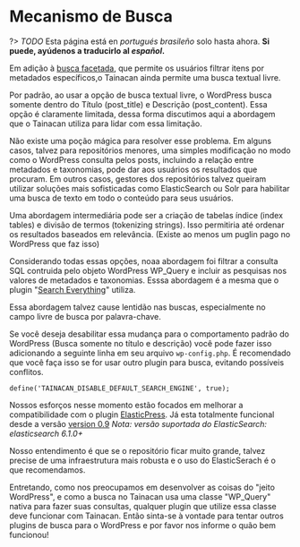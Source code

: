 # Mecanismo de Busca

?> _TODO_ Esta página está en _portugués brasileño_ solo hasta ahora. **Si puede, ayúdenos a traducirlo al _español_.**

Em adição à [busca facetada](faceted-search.md), que permite os usuários filtrar itens por metadados específicos,o Tainacan ainda permite uma busca textual livre.

Por padrão, ao usar a opção de busca textual livre, o WordPress busca somente dentro do Título (post_title) e Descrição (post_content). Essa opção é claramente limitada, dessa forma discutimos aqui a abordagem que o Tainacan utiliza para lidar com essa limitação.

Não existe uma poção mágica para resolver esse problema. Em alguns casos, talvez para repositórios menores, uma simples modificação no modo como o WordPress consulta pelos posts, incluindo a relação entre metadados e taxonomias, pode dar aos usuários os resultados que procuram. Em outros casos, gestores dos repositórios talvez queiram utilizar soluções mais sofisticadas como ElasticSearch ou Solr para habilitar uma busca de texto em todo o conteúdo para seus usuários.

Uma abordagem intermediária pode ser a criação de tabelas índice (index tables) e divisão de termos (tokenizing strings). Isso permitiria até ordenar os resultados baseados em relevância. (Existe ao menos um puglin pago no WordPress que faz isso)

Considerando todas essas opções, noaa abordagem foi filtrar a consulta SQL contruida pelo objeto WordPress WP_Query e incluir as pesquisas nos valores de metadados e taxonomias. Esssa abordagem é a mesma que o plugin "[Search Everything](https://wordpress.org/plugins/search-everything/)" utiliza.

Essa abordagem talvez cause lentidão nas buscas, especialmente no campo livre de busca por palavra-chave.

Se você deseja desabilitar essa mudança para o comportamento padrão do WordPress (Busca somente no título e descrição) você pode fazer isso adicionando a seguinte linha em seu arquivo `wp-config.php`. É recomendado que você faça isso se for usar outro plugin para busca, evitando possíveis conflitos.

```
define('TAINACAN_DISABLE_DEFAULT_SEARCH_ENGINE', true);
```

Nossos esforços nesse momento estão focados em melhorar a compatibilidade com o plugin [ElasticPress](https://wordpress.org/plugins/elasticpress/). Já esta totalmente funcional desde a versão [version 0.9](https://tainacan.org/blog/2019/05/20/tainacan-beta-0-9-elastic-search-new-gutenberg-block-and-importers/)
_Nota: versão suportada do ElasticSearch: elasticsearch 6.1.0+_

Nosso entendimento é que se o repositório ficar muito grande, talvez precise de uma infraestrutura mais robusta e o uso do ElasticSerach é o que recomendamos.

Entretando, como nos preocupamos em desenvolver as coisas do "jeito WordPress", e como a busca no Tainacan usa uma classe "WP_Query" nativa para fazer suas consultas, qualquer plugin que utilize essa classe deve funcionar com Tainacan. Então sinta-se à vontade para tentar outros plugins de busca para o WordPress e por favor nos informe o quão bem funcionou!

